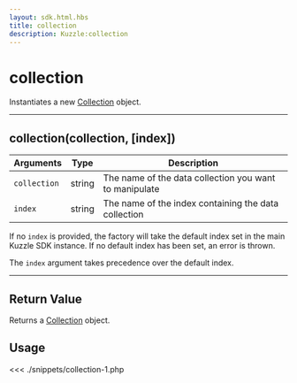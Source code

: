 ```yaml
---
layout: sdk.html.hbs
title: collection
description: Kuzzle:collection
---
```


# collection

Instantiates a new [Collection](/sdk-reference/php/3/collection) object.

---

## collection(collection, [index])

| Arguments    | Type   | Description                                            |
| ------------ | ------ | ------------------------------------------------------ |
| `collection` | string | The name of the data collection you want to manipulate |
| `index`      | string | The name of the index containing the data collection   |

If no `index` is provided, the factory will take the default index set in the main Kuzzle SDK instance. If no default index has been set, an error is thrown.

The `index` argument takes precedence over the default index.

---

## Return Value

Returns a [Collection](/sdk-reference/php/3/collection) object.

## Usage

<<< ./snippets/collection-1.php
